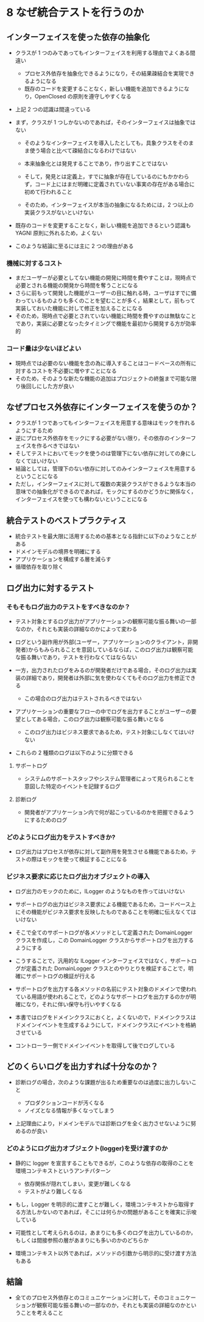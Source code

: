 # 8 なぜ統合テストを行うのか

## インターフェイスを使った依存の抽象化

- クラスが 1 つのみであってもインターフェイスを利用する理由でよくある間違い
  - プロセス外依存を抽象化できるようになり，その結果疎結合を実現できるようになる
  - 既存のコードを変更することなく，新しい機能を追加できるようになり，OpenClosed の原則を遵守しやすくなる
- 上記 2 つの認識は間違っている
- まず，クラスが 1 つしかないのであれば，そのインターフェイスは抽象ではない

  - そのようなインターフェイスを導入したとしても，具象クラスをそのまま使う場合と比べて疎結合になるわけではない
  - 本来抽象化とは発見することであり，作り出すことではない

  - そして，発見とは定義上，すでに抽象が存在しているのにもかかわらず，コード上にはまだ明確に定義されていない事実の存在がある場合に初めて行われること
  - そのため，インターフェイスが本当の抽象になるためには，2 つ以上の実装クラスがないといけない

- 既存のコードを変更することなく，新しい機能を追加できるという認識も YAGNI 原則に外れるため，よくない

- このような結論に至るには主に 2 つの理由がある

### 機械に対するコスト

- まだユーザーが必要としてない機能の開発に時間を費やすことは，現時点で必要とされる機能の開発から時間を奪うことになる
- さらに前もって開発した機能がユーザーの目に触れる時，ユーザはすでに備わっているものよりも多くのことを望むことが多く，結果として，前もって実装しておいた機能に対して修正を加えることになる
- そのため，現時点で必要とされていない機能に時間を費やすのは無駄なことであり，実装に必要となったタイミングで機能を最初から開発する方が効率的

### コード量は少ないほどよい

- 現時点では必要のない機能を念の為に導入することはコードベースの所有に対するコストを不必要に増やすことになる
- そのため，そのような新たな機能の追加はプロジェクトの終盤まで可能な限り後回しにした方が良い

## なぜプロセス外依存にインターフェイスを使うのか？

- クラスが 1 つであってもインターフェイスを用意する意味はモックを作れるようにするため
- 逆にプロセス外依存をモックにする必要がない限り，その依存のインターフェイスを作るべきではない
- そしてテストにおいてモックを使うのは管理下にない依存に対しての身にしなくてはいけない
- 結論としては，管理下のない依存に対してのみインターフェイスを用意するということになる
- ただし，インターフェイスに対して複数の実装クラスができるような本当の意味での抽象化ができるのであれば，モックにするのかどうかに関係なく，インターフェイスを使っても構わないということになる

## 統合テストのベストプラクティス

- 統合テストを最大限に活用するための基本となる指針に以下のようなことがある
- ドメインモデルの境界を明確にする
- アプリケーションを構成する層を減らす
- 循環依存を取り除く

## ログ出力に対するテスト

### そもそもログ出力のテストをすべきなのか？

- テスト対象とするログ出力がアプリケーションの観察可能な振る舞いの一部なのか，それとも実装の詳細なのかによって変わる
- ログという副作用が外部(ユーザー，アプリケーションのクライアント，非開発者)からもみられることを意図しているならば，このログ出力は観察可能な振る舞いであり，テストを行わなくてはならない
- 一方，出力されたログをみるのが開発者だけである場合，そのログ出力は実装の詳細であり，開発者は外部に気を使わなくてもそのログ出力を修正できる

  - この場合のログ出力はテストされるべきではない

- アプリケーションの重要なフローの中でログを出力することがユーザーの要望としてある場合，このログ出力は観察可能な振る舞いとなる

  - このログ出力はビジネス要求であるため，テスト対象にしなくてはいけない

- これらの 2 種類のログは以下のように分類できる

1. サポートログ

   - システムのサポートスタッフやシステム管理者によって見られることを意図した特定のイベントを記録するログ

1. 診断ログ
   - 開発者がアプリケーション内で何が起こっているのかを把握できるようにするためのログ

### どのようにログ出力をテストすべきか?

- ログ出力はプロセスが依存に対して副作用を発生させる機能であるため，テストの際はモックを使って検証することになる

### ビジネス要求に応じたログ出力オブジェクトの導入

- ログ出力のモックのために，ILogger のようなものを作ってはいけない
- サポートログの出力はビジネス要求による機能であるため，コードベース上にその機能がビジネス要求を反映したものであることを明確に伝えなくてはいけない
- そこで全てのサポートログが各メソッドとして定義された DomainLogger クラスを作成し，この DomainLogger クラスからサポートログを出力するようにする
- こうすることで，汎用的な ILogger インターフェイスではなく，サポートログが定義された DomainLogger クラスとのやりとりを検証することで，明確にサポートログの検証が行える

- サポートログを出力する各メソッドの名前にテスト対象のドメインで使われている用語が使われることで，どのようなサポートログを出力するのかが明確になり，それに伴い保守も行いやすくなる
- 本書ではログをドメインクラスにおくと，よくないので，ドメインクラスはドメインイベントを生成するようにして，ドメインクラスにイベントを格納させている
- コントローラー側でドメインイベントを取得して後でログしている

## どのくらいログを出力すれば十分なのか？

- 診断ログの場合，次のような課題が出るため重要なのは過度に出力しないこと

  - プロダクションコードが汚くなる
  - ノイズとなる情報が多くなってしまう

- 上記理由により，ドメインモデルでは診断ログを全く出力させないように努めるのが良い

### どのようにログ出力オブジェクト(logger)を受け渡すのか

- 静的に logger を宣言することもできるが，このような依存の取得のことを環境コンテキストというアンチパターン

  - 依存関係が隠れてしまい，変更が難しくなる
  - テストがより難しくなる

- もし，Logger を明示的に渡すことが難しく，環境コンテキストから取得する方法しかないのであれば，そこには何らかの問題があることを確実に示唆している
- 可能性として考えられるのは，あまりにも多くのログを出力しているのか，もしくは間接参照の層があまりにも多いのかのどちらか
- 環境コンテキスト以外であれば，メソッドの引数から明示的に受け渡す方法もある

## 結論

- 全てのプロセス外依存とのコミュニケーションに対して，そのコミュニケーションが観察可能な振る舞いの一部なのか，それとも実装の詳細なのかということを考えること
